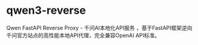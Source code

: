 # qwen3-reverse
Qwen FastAPI Reverse Proxy - 千问AI本地化API服务 ，基于FastAPI框架逆向千问官方站点的高性能本地API代理，完全兼容OpenAI API标准。   
